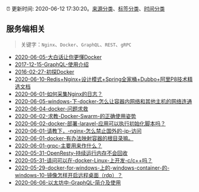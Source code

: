 :alarm_clock: 更新时间: 2020-06-12 17:30:20。[来源分类](../README.md)、[标签分类](../TAGS.md)、[时间分类](../TIMELINE.md)

## 服务端相关


> 关键字：`Nginx`、`Docker`、`GraphQL`、`REST`、`gRPC`



- [2020-06-05-大白话让你更懂Docker](https://www.ershicimi.com/p/1a7544bee3eee177eb1d8e77d928be7a) 
- [2017-12-15-GraphQL-使用介绍](https://aotu.io/notes/2017/12/15/graphql-use/) 
- [2016-02-27-初探Docker](https://aotu.io/notes/2016/02/27/docker/) 
- [2020-06-10-Redis+Nginx+设计模式+Spring全家桶+Dubbo+阿里P8技术精选文档](https://www.ershicimi.com/p/579ee8a1d9d2888c45c4d75fc9d0b385) 
- [2020-06-01-如何采集Nginx的日志？](https://www.ershicimi.com/p/840dc7e5d68d7bad6682c681ad853d9f) 
- [2020-06-05-windows-下-docker-怎么让容器内网络和其他主机的网络连通](https://www.v2ex.com/t/679046) 
- [2020-06-04-docker-问题求救](https://www.v2ex.com/t/678639) 
- [2020-06-02-求教-Docker-Swarm-的正确使用姿势](https://www.v2ex.com/t/677926) 
- [2020-06-02-docker-部署-laravel-应用可以执行初始化脚本吗？](https://www.v2ex.com/t/677870) 
- [2020-06-01-请教下，-nginx-怎么禁止国外的-ip-访问](https://www.v2ex.com/t/677492) 
- [2020-06-01-docker-有办法映射容器的根目录嘛。](https://www.v2ex.com/t/677475) 
- [2020-06-01-grpc-主要用来作什么？](https://www.v2ex.com/t/677466) 
- [2020-05-31-OpenResty-持续运行内存不会回收](https://www.v2ex.com/t/677203) 
- [2020-05-31-请问可以在-docker-Linux-上开发-c/c++吗？](https://www.v2ex.com/t/677181) 
- [2020-05-29-docker-for-windows-上的-windows-container-的-windows-10-镜像怎样开启远程桌面（rdp）？](https://www.v2ex.com/t/676753) 
- [2020-06-06-以太坊中-GraphQL-简介及使用](https://toutiao.io/k/wjzb8sl) 